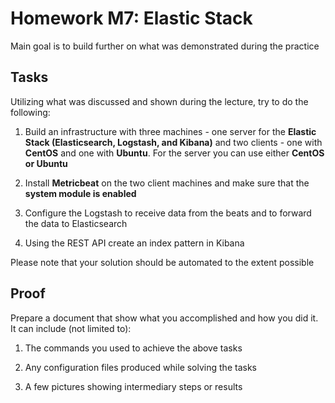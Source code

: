 # Homework M7: Elastic Stack

Main goal is to build further on what was demonstrated during the practice

## Tasks

Utilizing what was discussed and shown during the lecture, try to do the following:

1. Build an infrastructure with three machines - one server for the <strong>Elastic Stack (Elasticsearch, Logstash, and Kibana)</strong> and two clients - one with <strong>CentOS</strong> and one with <strong>Ubuntu</strong>. For the server you can use either <strong>CentOS or Ubuntu</strong>

2. Install <strong>Metricbeat</strong> on the two client machines and make sure that the <strong>system module is enabled</strong>

3. Configure the Logstash to receive data from the beats and to forward the data to Elasticsearch

4. Using the REST API create an index pattern in Kibana

Please note that your solution should be automated to the extent possible

## Proof

Prepare a document that show what you accomplished and how you did it. It can include (not limited to):

1. The commands you used to achieve the above tasks

2. Any configuration files produced while solving the tasks

3. A few pictures showing intermediary steps or results
